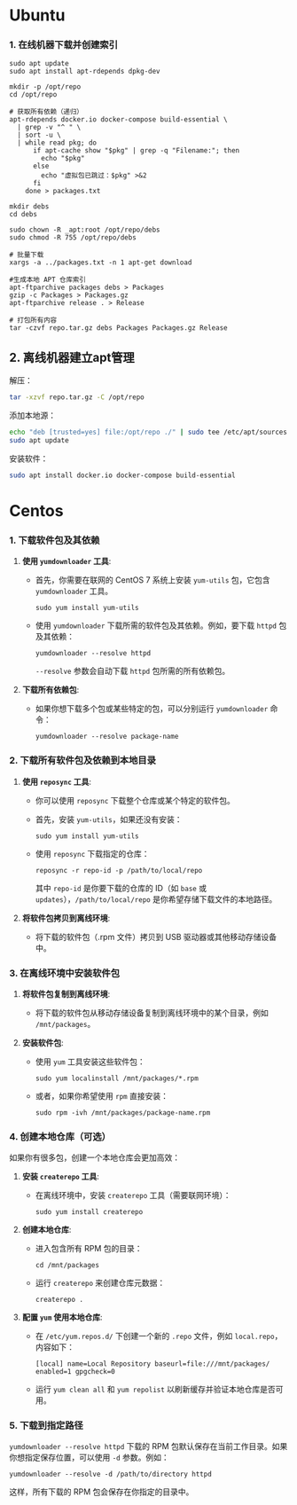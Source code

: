 # Ubuntu

### 1. 在线机器下载并创建索引

```
sudo apt update
sudo apt install apt-rdepends dpkg-dev
```

```
mkdir -p /opt/repo
cd /opt/repo

# 获取所有依赖（递归）
apt-rdepends docker.io docker-compose build-essential \
  | grep -v "^ " \
  | sort -u \
  | while read pkg; do
      if apt-cache show "$pkg" | grep -q "Filename:"; then
        echo "$pkg"
      else
        echo "虚拟包已跳过：$pkg" >&2
      fi
    done > packages.txt
```

```
mkdir debs
cd debs

sudo chown -R _apt:root /opt/repo/debs
sudo chmod -R 755 /opt/repo/debs

# 批量下载
xargs -a ../packages.txt -n 1 apt-get download
```

```
#生成本地 APT 仓库索引
apt-ftparchive packages debs > Packages
gzip -c Packages > Packages.gz
apt-ftparchive release . > Release

# 打包所有内容
tar -czvf repo.tar.gz debs Packages Packages.gz Release
```

## 2. 离线机器建立apt管理

解压：
```bash
tar -xzvf repo.tar.gz -C /opt/repo
```
添加本地源：
```bash
echo "deb [trusted=yes] file:/opt/repo ./" | sudo tee /etc/apt/sources.list.d/offline-docker.list
sudo apt update
```

安装软件：
```bash
sudo apt install docker.io docker-compose build-essential
```

# Centos

### 1. **下载软件包及其依赖**

1. **使用 `yumdownloader` 工具**:
    
    - 首先，你需要在联网的 CentOS 7 系统上安装 `yum-utils` 包，它包含 `yumdownloader` 工具。
        
        `sudo yum install yum-utils`
        
    - 使用 `yumdownloader` 下载所需的软件包及其依赖。例如，要下载 `httpd` 包及其依赖：
        
        `yumdownloader --resolve httpd`
        
        `--resolve` 参数会自动下载 `httpd` 包所需的所有依赖包。
2. **下载所有依赖包**:
    
    - 如果你想下载多个包或某些特定的包，可以分别运行 `yumdownloader` 命令：
        
        `yumdownloader --resolve package-name`
        

### 2. **下载所有软件包及依赖到本地目录**

1. **使用 `reposync` 工具**:
    
    - 你可以使用 `reposync` 下载整个仓库或某个特定的软件包。
    - 首先，安装 `yum-utils`，如果还没有安装：
        
        `sudo yum install yum-utils`
        
    - 使用 `reposync` 下载指定的仓库：
        
        `reposync -r repo-id -p /path/to/local/repo`
        
        其中 `repo-id` 是你要下载的仓库的 ID（如 `base` 或 `updates`），`/path/to/local/repo` 是你希望存储下载文件的本地路径。
2. **将软件包拷贝到离线环境**:
    
    - 将下载的软件包（.rpm 文件）拷贝到 USB 驱动器或其他移动存储设备中。

### 3. **在离线环境中安装软件包**

1. **将软件包复制到离线环境**:
    
    - 将下载的软件包从移动存储设备复制到离线环境中的某个目录，例如 `/mnt/packages`。
2. **安装软件包**:
    
    - 使用 `yum` 工具安装这些软件包：
        
        `sudo yum localinstall /mnt/packages/*.rpm`
        
    - 或者，如果你希望使用 `rpm` 直接安装：
        
        `sudo rpm -ivh /mnt/packages/package-name.rpm`
        

### 4. **创建本地仓库（可选）**

如果你有很多包，创建一个本地仓库会更加高效：

1. **安装 `createrepo` 工具**:
    
    - 在离线环境中，安装 `createrepo` 工具（需要联网环境）：
        
        `sudo yum install createrepo`
        
2. **创建本地仓库**:
    
    - 进入包含所有 RPM 包的目录：
        
        `cd /mnt/packages`
        
    - 运行 `createrepo` 来创建仓库元数据：
        
        `createrepo .`
        
3. **配置 `yum` 使用本地仓库**:
    
    - 在 `/etc/yum.repos.d/` 下创建一个新的 `.repo` 文件，例如 `local.repo`，内容如下：
        
        `[local] name=Local Repository baseurl=file:///mnt/packages/ enabled=1 gpgcheck=0`
        
    - 运行 `yum clean all` 和 `yum repolist` 以刷新缓存并验证本地仓库是否可用。

### 5. 下载到指定路径
`yumdownloader --resolve httpd` 下载的 RPM 包默认保存在当前工作目录。如果你想指定保存位置，可以使用 `-d` 参数。例如：

`yumdownloader --resolve -d /path/to/directory httpd`

这样，所有下载的 RPM 包会保存在你指定的目录中。

